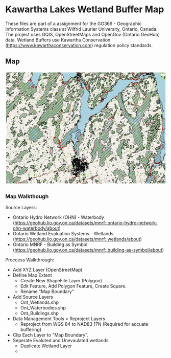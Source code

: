 # Kawartha Lakes Wetland Buffer Map

These files are part of a assignment for the GG369 - Geographic Information Systems class at Wilfrid Laurier University, Ontario, Canada. The project uses GQIS, OpenStreetMaps and OpenGov (Ontario GeoHub) data. Wetland Buffers use Kawartha Conservation (https://www.kawarthaconservation.com) regulation policy standards. 

## Map
![GG369 Map 1](WetlandMap_Draft.jpg)

###  Map Walkthough

Source Layers:
- Ontario Hydro Network (OHN) - Waterbody (https://geohub.lio.gov.on.ca/datasets/mnrf::ontario-hydro-network-ohn-waterbody/about)
- Ontario Wetland Evaluation Systems - Wetlands (https://geohub.lio.gov.on.ca/datasets/mnrf::wetlands/about)
- Ontario MNRF - Building as Symbol (https://geohub.lio.gov.on.ca/datasets/mnrf::building-as-symbol/about)

Proccess Walkthrough:
- Add XYZ Layer (OpenStreetMap)
- Define Map Extent
     - Create New ShapeFile Layer (Polygon)
     - Edit Feature, Add Polygon Feature, Create Square.
     - Rename "Map Boundary"
- Add Source Layers
    - Ont_Wetlands.shp
    - Ont_Waterbodies.shp
    - Ont_Buildings.shp
- Data Management Tools > Reproject Layers
    - Reproject from WGS 84 to NAD83 17N (Required for accuate buffering)
- Clip Each Layer to "Map Boundary".
- Seperate Evaluted and Unevaulated wetlands
    - Duplicate Wetland Layer
    - 